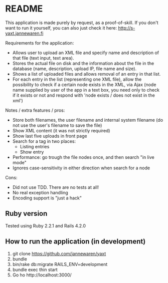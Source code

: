 # README

This application is made purely by request, as a proof-of-skill. If you don't want to run it yourself, you can also just check it here: http://s-yaxt.jannewaren.fi

Requirements for the application:

* Allows user to upload an XML file and specify name and description of that file (text input, text area).
* Stores the actual file on disk and the information about the file in the database (name, description, upload IP, file name and size).
* Shows a list of uploaded files and allows removal of an entry in that list.
* For each entry in the list (representing one XML file), allow the possibility to check if a certain node exists in the XML, via Ajax (node name supplied by user of the app in a text box, you need only to check if it exists or not and respond with 'node exists / does not exist in the xml')

Notes / extra features / pros:

* Store both filenames, the user filename and internal system filename (do not use the user's filename to save the file)
* Show XML content (it was not strictly required)
* Show last five uploads in front page
* Search for a tag in two places:
  * Listing entries
  * Show entry
* Performance: go trough the file nodes once, and then search "in live mode"
* Ignores case-sensitivity in either direction when search for a node

Cons:

* Did not use TDD. There are no tests at all!
* No real exception handling
* Encoding support is "just a hack"


## Ruby version

Tested using Ruby 2.2.1 and Rails 4.2.0


## How to run the application (in development)

1. git clone https://github.com/jannewaren/yaxt
2. bundle
3. bin/rake db:migrate RAILS_ENV=development
4. bundle exec thin start
5. Go ho http://localhost:3000/